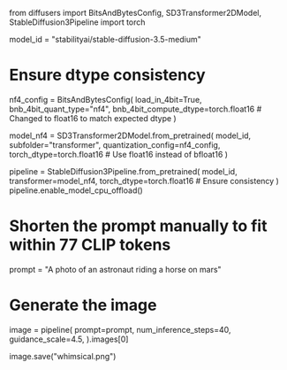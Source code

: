 from diffusers import BitsAndBytesConfig, SD3Transformer2DModel, StableDiffusion3Pipeline
import torch

model_id = "stabilityai/stable-diffusion-3.5-medium"

# Ensure dtype consistency
nf4_config = BitsAndBytesConfig(
    load_in_4bit=True,
    bnb_4bit_quant_type="nf4",
    bnb_4bit_compute_dtype=torch.float16  # Changed to float16 to match expected dtype
)

model_nf4 = SD3Transformer2DModel.from_pretrained(
    model_id,
    subfolder="transformer",
    quantization_config=nf4_config,
    torch_dtype=torch.float16  # Use float16 instead of bfloat16
)

pipeline = StableDiffusion3Pipeline.from_pretrained(
    model_id,
    transformer=model_nf4,
    torch_dtype=torch.float16  # Ensure consistency
)
pipeline.enable_model_cpu_offload()

# Shorten the prompt manually to fit within 77 CLIP tokens
prompt = "A photo of an astronaut riding a horse on mars"

# Generate the image
image = pipeline(
    prompt=prompt,
    num_inference_steps=40,
    guidance_scale=4.5,
).images[0]

image.save("whimsical.png")
